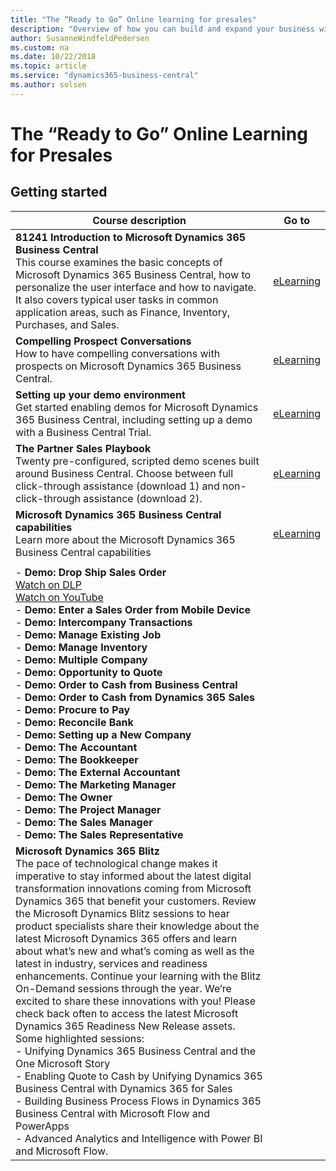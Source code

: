 ```yaml
---
title: "The “Ready to Go” Online learning for presales"
description: "Overview of how you can build and expand your business with Dynamics 365 Business Central"
author: SusanneWindfeldPedersen
ms.custom: na
ms.date: 10/22/2018
ms.topic: article
ms.service: "dynamics365-business-central"
ms.author: solsen
---
```


# The “Ready to Go” Online Learning for Presales

## Getting started

|Course description|Go to|
|----|-----|
|**81241 Introduction to Microsoft Dynamics 365 Business Central**<br>This course examines the basic concepts of Microsoft Dynamics 365 Business Central, how to personalize the user interface and how to navigate. It also covers typical user tasks in common application areas, such as Finance, Inventory, Purchases, and Sales.|[eLearning]()|
|**Compelling Prospect Conversations**<br>How to have compelling conversations with prospects on Microsoft Dynamics 365 Business Central.|[eLearning]()|
|**Setting up your demo environment**<br>Get started enabling demos for Microsoft Dynamics 365 Business Central, including setting up a demo with a Business Central Trial.|[eLearning]()|
|**The Partner Sales Playbook**<br>Twenty pre-configured, scripted demo scenes built around Business Central. Choose between full click-through assistance (download 1) and non-click-through assistance (download 2).|[eLearning]()|
|**Microsoft Dynamics 365 Business Central capabilities**<br>Learn more about the Microsoft Dynamics 365 Business Central capabilities|[eLearning]()|
|||
|- **Demo: Drop Ship Sales Order**<br> [Watch on DLP]()<br>[Watch on YouTube]()<br>- **Demo: Enter a Sales Order from Mobile Device**<br>- **Demo: Intercompany Transactions**<br>- **Demo: Manage Existing Job**<br>- **Demo: Manage Inventory**<br>- **Demo: Multiple Company**<br>- **Demo: Opportunity to Quote**<br>- **Demo: Order to Cash from Business Central**<br>- **Demo: Order to Cash from Dynamics 365 Sales**<br>- **Demo: Procure to Pay**<br>- **Demo: Reconcile Bank**<br>- **Demo: Setting up a New Company**<br>- **Demo: The Accountant**<br>- **Demo: The Bookkeeper**<br>- **Demo: The External Accountant**<br>- **Demo: The Marketing Manager**<br>- **Demo: The Owner**<br>- **Demo: The Project Manager**<br>- **Demo: The Sales Manager**<br>- **Demo: The Sales Representative**<br>|
|**Microsoft Dynamics 365 Blitz**<br>The pace of technological change makes it imperative to stay informed about the latest digital transformation innovations coming from Microsoft Dynamics 365 that benefit your customers. Review the Microsoft Dynamics Blitz sessions to hear product specialists share their knowledge about the latest Microsoft Dynamics 365 offers and learn about what’s new and what’s coming as well as the latest in industry, services and readiness enhancements. Continue your learning with the Blitz On-Demand sessions through the year. We’re excited to share these innovations with you! Please check back often to access the latest Microsoft Dynamics 365 Readiness New Release assets. Some highlighted sessions:<br>- Unifying Dynamics 365 Business Central and the One Microsoft Story<br>- Enabling Quote to Cash by Unifying Dynamics 365 Business Central with Dynamics 365 for Sales<br>- Building Business Process Flows in Dynamics 365 Business Central with Microsoft Flow and PowerApps<br>- Advanced Analytics and Intelligence with Power BI and Microsoft Flow.|[]()|